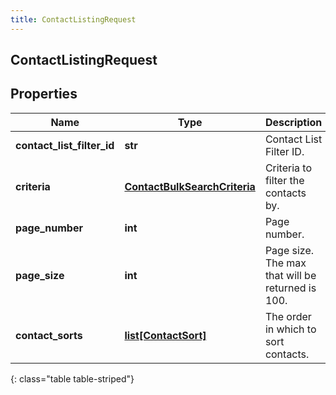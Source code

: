```yaml
---
title: ContactListingRequest
---
```

## ContactListingRequest

## Properties

|Name | Type | Description | Notes|
|------------ | ------------- | ------------- | -------------|
| **contact_list_filter_id** | **str** | Contact List Filter ID. | [optional] |
| **criteria** | [**ContactBulkSearchCriteria**](ContactBulkSearchCriteria.html) | Criteria to filter the contacts by. | [optional] |
| **page_number** | **int** | Page number. | |
| **page_size** | **int** | Page size. The max that will be returned is 100. | |
| **contact_sorts** | [**list[ContactSort]**](ContactSort.html) | The order in which to sort contacts. | [optional] |
{: class="table table-striped"}


